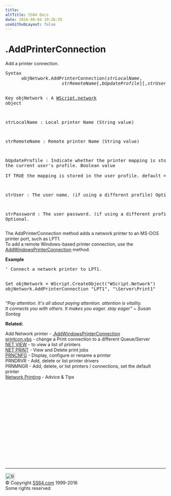 ```yaml
---
title:
altTitle: SS64 Docs
date: 2016-09-04 19:26:55
useGithubLayout: false
---
```

<!-- #BeginLibraryItem "/Library/head_vb.lbi" --><!-- #EndLibraryItem --><h1>.AddPrinterConnection</h1> 
<p>Add a printer connection.</p>
<pre>Syntax 
      objNetwork.AddPrinterConnection(<i>strLocalName</i>, 
                     <i>strRemoteName</i>[,<i>bUpdateProfile</i>][,<i>strUser</i>][,<i>strPassword</i>]

Key
   objNetwork    : A <a href="network.html">WScript.network</a> object

   strLocalName  : Local printer Name (String value) 
   
   strRemoteName : Remote printer Name (String value) 

   
   bUpdateProfile : Indicate whether the printer mapping 
                    is stored in the current user's profile.
                    Boolean value  
                    If TRUE the mapping is stored in the user profile. 
                    default = false.
   
   strUser       : The user name. (if using a different profile)
                   Optional. 
   
   strPassword   : The user password. (if using a different profile)
                   Optional.   </pre>
<p>The AddPrinterConnection method adds a network printer to an MS-DOS printer port, such as LPT1.<br>
To add a remote Windows-based printer connection, use the <a href="addwindowsprinterconnection.html">AddWindowsPrinterConnection</a> method.</p>
<p><b>Example</b></p>
<pre>' Connect a network printer to LPT1.

Set objNetwork = WScript.CreateObject("WScript.Network") 
objNetwork.AddPrinterConnection "LPT1", "\\Server\Print1"</pre>
<p class="quote"><i>“Pay attention. It's all about paying attention. attention is vitality.<br>
It connects you with others. It makes you eager. stay eager” ~ Susan Sontag</i></p>
<p><b>Related:</b></p>
<p> Add Network printer - <a href="addwindowsprinterconnection.html">.AddWindowsPrinterConnection</a><br>
<a href="../nt/syntax-printing.html">printcon.vbs</a> - change a Print connection to  a different Queue/Server<br>
<a href="../nt/net_share.html">NET VIEW</a> - to view a list of printers<br>
<a href="../nt/net_print.html">NET PRINT</a> - View and Delete print jobs <br>
<a href="../nt/prncnfg.html">PRNCNFG</a> - Display, configure or rename a printer 
<br>
PRNDRVR - Add, delete or list printer drivers<br>
PRNMNGR - Add, delete, or list printers / connections, set the default printer<br>
<span class="body"><a href="../nt/syntax-printing.html">Network Printing</a> - Advice &amp; Tips</span></p><!-- #BeginLibraryItem "/Library/foot_vb.lbi" --><p>
<!-- VB300 -->
<ins class="adsbygoogle" style="display:inline-block;width:300px;height:250px" data-ad-client="ca-pub-6140977852749469" data-ad-slot="1683739502"></ins>
<script>
(adsbygoogle = window.adsbygoogle || []).push({});
</script></p>
<hr>
<div id="bl" class="footer"><a href="addprinterconnection.html#"><img src="../images/top.png" width="30" height="22" alt="Back to the Top"></a></div>
<div id="br" class="footer, tagline">© Copyright <a href="../index.html">SS64.com</a> 1999-2016<br>
Some rights reserved</div><!-- #EndLibraryItem -->

